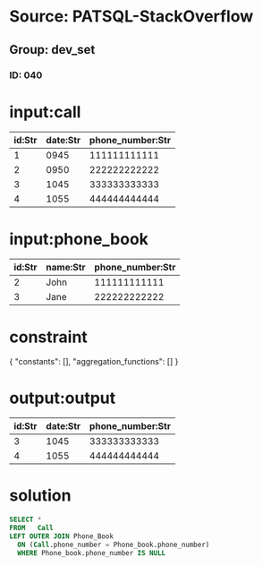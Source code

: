 # Source: PATSQL-StackOverflow
## Group: dev_set
### ID: 040

# input:call

| id:Str | date:Str | phone_number:Str |
|---|---|---|
| 1 | 0945 | 111111111111 |
| 2 | 0950 | 222222222222 |
| 3 | 1045 | 333333333333 |
| 4 | 1055 | 444444444444 |

# input:phone_book

| id:Str | name:Str | phone_number:Str |
|---|---|---|
| 2 | John | 111111111111 |
| 3 | Jane | 222222222222 |

# constraint

{
  "constants": [],
  "aggregation_functions": []
}

# output:output

| id:Str | date:Str | phone_number:Str |
|---|---|---|
| 3 | 1045 | 333333333333 |
| 4 | 1055 | 444444444444 |

# solution

```sql
SELECT * 
FROM   Call
LEFT OUTER JOIN Phone_Book
  ON (Call.phone_number = Phone_book.phone_number)
  WHERE Phone_book.phone_number IS NULL
```
